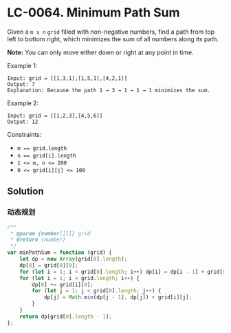 # LC-0064. Minimum Path Sum

Given a `m x n` `grid` filled with non-negative numbers, find a path from top left to bottom right, which minimizes the sum of all numbers along its path.

**Note:** You can only move either down or right at any point in time.

Example 1:

```
Input: grid = [[1,3,1],[1,5,1],[4,2,1]]
Output: 7
Explanation: Because the path 1 → 3 → 1 → 1 → 1 minimizes the sum.
```

Example 2:

```
Input: grid = [[1,2,3],[4,5,6]]
Output: 12
```

Constraints:

-   `m == grid.length`
-   `n == grid[i].length`
-   `1 <= m, n <= 200`
-   `0 <= grid[i][j] <= 100`

## Solution

### 动态规划

```javascript
/**
 * @param {number[][]} grid
 * @return {number}
 */
var minPathSum = function (grid) {
    let dp = new Array(grid[0].length);
    dp[0] = grid[0][0];
    for (let i = 1; i < grid[0].length; i++) dp[i] = dp[i - 1] + grid[0][i];
    for (let i = 1; i < grid.length; i++) {
        dp[0] += grid[i][0];
        for (let j = 1; j < grid[0].length; j++) {
            dp[j] = Math.min(dp[j - 1], dp[j]) + grid[i][j];
        }
    }
    return dp[grid[0].length - 1];
};
```
